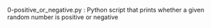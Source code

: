 0-positive_or_negative.py : Python script that prints whether a given random number is positive or negative
